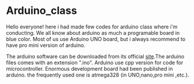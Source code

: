 # Arduino_class
 Hello everyone! here i had made few codes for arduino class where i'm conducting. We all know about arduino as much a programable board in blue color. Most of us use Arduino UNO board, but i always recommend to have pro mini version of arduino. 
 
 The arduino software can be downloaded from its official [site](https//www.arduino.cc/).The arduino files comes with an extension ".ino".
 Arduino use cpp version for code for microcontroller. Enormous  development board had been published in arduino. the frequently used one is atmega328 (in UNO,nano,pro mini ,etc.).
